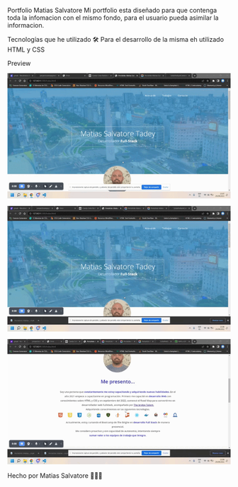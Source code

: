 Portfolio Matias Salvatore 
Mi portfolio esta diseñado para que contenga toda la infomacion con el mismo fondo, para el usuario pueda asimilar la informacion.

Tecnologías que he utilizado 🛠️
Para el desarrollo de la misma eh utilizado HTML y CSS

Preview

![foto](Assets/gif/1.gif)

![foto](Assets/gif/2.gif)

![foto](Assets/gif/3.gif)

Hecho por Matias Salvatore 👩🏻‍🦲